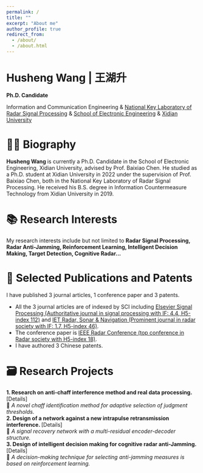 ```yaml
---
permalink: /
title: ""
excerpt: "About me"
author_profile: true
redirect_from: 
  - /about/
  - /about.html
---
```


<div class="b"> <h1> Husheng Wang | 王湖升 </h1> </div>

**Ph.D. Candidate**

Information and Communication Engineering & [National Key Laboratory of Radar Signal Processing](https://rsp.xidian.edu.cn/) & [School of Electronic Engineering](https://see.xidian.edu.cn/) & [Xidian University](https://www.xidian.edu.cn/)

 👨‍💼 Biography 
======
<b> Husheng Wang </b> is currently a Ph.D. Candidate in the School of Electronic Engineering, Xidian University, advised by Prof. Baixiao Chen. He studied as a Ph.D. student at Xidian University in 2022 under the supervision of Prof. Baixiao Chen, both in the National Key Laboratory of Radar Signal Processing. He received his B.S. degree in Information Countermeasure Technology from Xidian University in 2019.

 📚 Research Interests
======
My research interests include but not limited to <b> Radar Signal Processing, Radar Anti-Jamming, Reinforcement Learning, Intelligent Decision Making, Target Detection, Cognitive Radar...</b>

 📑 Selected Publications and Patents
======
I have published 3 journal articles, 1 conference paper and 3 patents. 
- All the 3 journal articles are of  indexed by SCI including [Elsevier Signal Processing (Authoritative journal in signal processing with IF: 4.4, H5-index 112)](https://www.sciencedirect.com/journal/signal-processing)  and [IET Radar, Sonar & Navigation (Prominent journal in radar society with IF: 1.7, H5-index 46)](https://ietresearch.onlinelibrary.wiley.com/journal/17518792).
- The conference paper is [IEEE Radar Conference (top conference in Radar society with H5-index 18)](https://ieeexplore.ieee.org/xpl/conhome/10027857/proceeding).
- I have authored 3 Chinese patents.

🗃️ Research Projects
======
<b> 1.  Research on anti-chaff interference method and real data processing. </b> [Details] <br />
  🔹 *A novel chaff identification method for adaptive selection of judgment thresholds.*  <br /> 
<b> 2.  Design of a network against a new intrapulse retransmission interference. </b> [Details] <br />
  🔹 *A signal recovery network with a multi-residual encoder-decoder structure.*  <br /> 
<b> 3.  Design of intelligent decision making for cognitive radar anti-Jamming. </b> [Details] <br />
  🔹 *A decision-making technique for selecting anti-jamming measures is based on reinforcement learning.*  <br /> 










  
